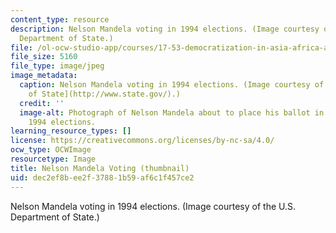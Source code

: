 ```yaml
---
content_type: resource
description: Nelson Mandela voting in 1994 elections. (Image courtesy of the U.S.
  Department of State.)
file: /ol-ocw-studio-app/courses/17-53-democratization-in-asia-africa-and-latin-america-fall-2001/dec2ef8bee2f37881b59af6c1f457ce2_17-53f01-th.jpg
file_size: 5160
file_type: image/jpeg
image_metadata:
  caption: Nelson Mandela voting in 1994 elections. (Image courtesy of the [U.S. Department
    of State](http://www.state.gov/).)
  credit: ''
  image-alt: Photograph of Nelson Mandela about to place his ballot in a box during
    1994 elections.
learning_resource_types: []
license: https://creativecommons.org/licenses/by-nc-sa/4.0/
ocw_type: OCWImage
resourcetype: Image
title: Nelson Mandela Voting (thumbnail)
uid: dec2ef8b-ee2f-3788-1b59-af6c1f457ce2
---
```

Nelson Mandela voting in 1994 elections. (Image courtesy of the U.S. Department of State.)